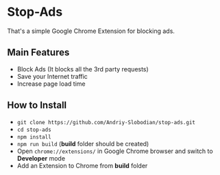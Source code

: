 # Stop-Ads

That's a simple Google Chrome Extension for blocking ads.

## Main Features
- Block Ads (It blocks all the 3rd party requests)
- Save your Internet traffic
- Increase page load time 

## How to Install
- `git clone https://github.com/Andriy-Slobodian/stop-ads.git`
- `cd stop-ads`
- `npm install`
- `npm run build` (**build** folder should be created)
- Open `chrome://extensions/` in Google Chrome browser and switch to **Developer** mode
- Add an Extension to Chrome from **build** folder
